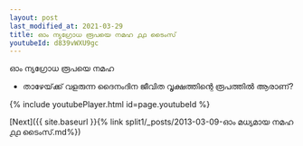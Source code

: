 ```yaml
---
layout: post
last_modified_at: 2021-03-29
title: ഓം ന്യഗ്രോധ രൂപയെ നമഹ ൧൧ ടൈംസ്
youtubeId: d839vWXU9gc
---
```

 
 
 ഓം ന്യഗ്രോധ രൂപയെ നമഹ 
 
 -  താഴേയ്‌ക്ക് വളരുന്ന ദൈനംദിന ജീവിത വൃക്ഷത്തിന്റെ രൂപത്തിൽ ആരാണ്? 
 
  
 
  
 
 
 
 
 
 


{% include youtubePlayer.html id=page.youtubeId %}
 
[Next]({{ site.baseurl }}{% link  split1/_posts/2013-03-09-ഓം മധ്യമായ നമഹ ൧൧ ടൈംസ്.md%})
 

